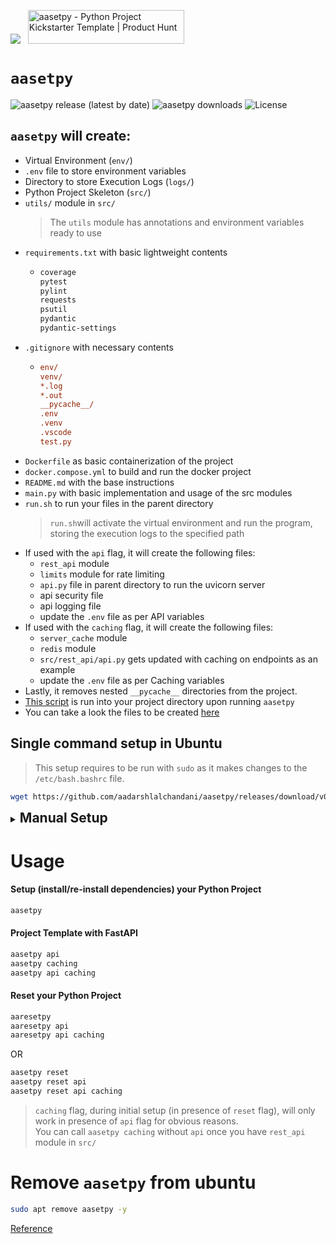 <a href="https://www.buymeacoffee.com/aadarshlalchandani"><img src="https://img.buymeacoffee.com/button-api/?text=Buy me a coffee&emoji=☕&slug=aadarshlalchandani&button_colour=5F7FFF&font_colour=ffffff&font_family=Cookie&outline_colour=000000&coffee_colour=FFDD00" /></a>&nbsp;&nbsp;&nbsp;<a href="https://www.producthunt.com/posts/aasetpy?embed=true&utm_source=badge-featured&utm_medium=badge&utm_souce=badge-aasetpy" target="_blank"><img src="https://api.producthunt.com/widgets/embed-image/v1/featured.svg?post_id=851410&theme=light&t=1738843824699" alt="aasetpy - Python&#0032;Project&#0032;Kickstarter&#0032;Template | Product Hunt" style="width: 250px; height: 54px;" width="250" height="54" /></a>

# `aasetpy`

![aasetpy release (latest by date)](https://img.shields.io/github/v/release/aadarshlalchandani/aasetpy?style=flat-square&color=blue&label=Release)
![aasetpy downloads](https://img.shields.io/github/downloads/aadarshlalchandani/aasetpy/total?color=success&label=Downloads)
![License](https://img.shields.io/badge/License-GNU%20GPL%203.0-orange.svg)

## `aasetpy` will create:
- Virtual Environment (`env/`)
- `.env` file to store environment variables
- Directory to store Execution Logs (`logs/`)
- Python Project Skeleton (`src/`)
- `utils/` module in `src/`
  > The `utils` module has annotations and environment variables ready to use
- `requirements.txt` with basic lightweight contents
  - ```txt
    coverage
    pytest
    pylint
    requests
    psutil
    pydantic
    pydantic-settings
    ```
- `.gitignore` with necessary contents
  - ```ini
    env/
    venv/
    *.log
    *.out
    __pycache__/
    .env
    .venv
    .vscode
    test.py
    ```
- `Dockerfile` as basic containerization of the project
- `docker.compose.yml` to build and run the docker project
- `README.md` with the base instructions
- `main.py` with basic implementation and usage of the src modules
- `run.sh` to run your files in the parent directory
  > `run.sh`will activate the virtual environment and run the program, storing the execution logs to the specified path
- If used with the `api` flag, it will create the following files:
  - `rest_api` module
  - `limits` module for rate limiting
  - `api.py` file in parent directory to run the uvicorn server
  - api security file
  - api logging file
  - update the `.env` file as per API variables
- If used with the `caching` flag, it will create the following files:
  - `server_cache` module
  - `redis` module
  - `src/rest_api/api.py` gets updated with caching on endpoints as an example
  - update the `.env` file as per Caching variables
- Lastly, it removes nested `__pycache__` directories from the project.
- [This script](https://gist.github.com/aadarshlalchandani/b737e77a480a70a4755267dd81f82a68#file-setup-sh) is run into your project directory upon running `aasetpy`
- You can take a look  the files to be created [here](https://github.com/aadarshlalchandani/aasetpy/tree/main/aasetpy-template-files)

## Single command setup in Ubuntu

> This setup requires to be run with `sudo` as it makes changes to the `/etc/bash.bashrc` file.

```bash
wget https://github.com/aadarshlalchandani/aasetpy/releases/download/v0.1.3/aasetpy.deb  >/dev/null 2>&1 && sudo apt install ./aasetpy.deb && rm aasetpy.deb
```

<details>

<summary>
<h2 style="display: inline;">
Manual Setup
</h2>
</summary>

### Open bashrc file to add command alias

```bash
sudo nano /etc/bash.bashrc
```

### Add these lines to the end of file

```bash
## credits: aadarshlalchandani/aasetpy
alias aasetpy='rm -rf ~/.wget-hsts && wget -q -O - https://gist.github.com/aadarshlalchandani/b737e77a480a70a4755267dd81f82a68/raw | bash -s --'
alias aaresetpy='rm -rf ~/.wget-hsts && wget -q -O - https://gist.github.com/aadarshlalchandani/b737e77a480a70a4755267dd81f82a68/raw | bash -s -- reset'
```

### Reopen the terminal
Your commands are now ready to be used!

</details>

# Usage

#### Setup (install/re-install dependencies) your Python Project

```bash
aasetpy
```

#### Project Template with FastAPI

```bash
aasetpy api
aasetpy caching
aasetpy api caching
```

#### Reset your Python Project

```bash
aaresetpy
aaresetpy api
aaresetpy api caching
```

OR

```bash
aasetpy reset
aasetpy reset api
aasetpy reset api caching
```
> `caching` flag, during initial setup (in presence of `reset` flag), will only work in presence of `api` flag for obvious reasons.  
> You can call `aasetpy caching` without `api` once you have `rest_api` module in `src/`

# Remove `aasetpy` from ubuntu

```bash
sudo apt remove aasetpy -y
```

[Reference](https://askubuntu.com/a/986053)
